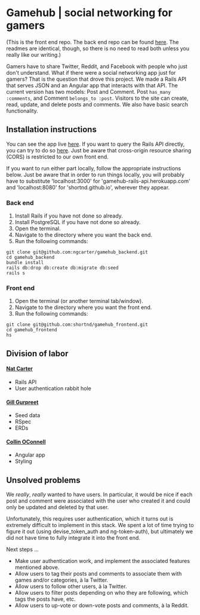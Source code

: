# Gamehub | social networking for gamers

(This is the front end repo. The back end repo can be found [here](https://github.com/ngcarter/gamehub_backend). The readmes are identical, though, so there is no need to read both unless you really like our writing.)

Gamers have to share Twitter, Reddit, and Facebook with people who just don't understand. What if there were a social networking app just for gamers? That is the question that drove this project. We made a Rails API that serves JSON and an Angular app that interacts with that API. The current version has two models: Post and Comment. Post `has_many :comments`, and Comment `belongs_to :post`. Visitors to the site can create, read, update, and delete posts and comments. We also have basic search functionality.

## Installation instructions

You can see the app live [here](https://shortnd.github.io/gamehub_frontend/). If you want to query the Rails API directly, you can try to do so [here](https://gamehub-rails-api.herokuapp.com/). Just be aware that cross-origin resource sharing (CORS) is restricted to our own front end.

If you want to run either part locally, follow the appropriate instructions below. Just be aware that in order to run things locally, you will probably have to substitute 'localhost:3000' for 'gamehub-rails-api.herokuapp.com' and 'localhost:8080' for 'shortnd.github.io', wherever they appear.

### Back end

1. Install Rails if you have not done so already.
2. Install PostgreSQL if you have not done so already.
3. Open the terminal.
4. Navigate to the directory where you want the back end.
5. Run the following commands:
```
git clone git@github.com:ngcarter/gamehub_backend.git
cd gamehub_backend
bundle install
rails db:drop db:create db:migrate db:seed
rails s
```

### Front end

1. Open the terminal (or another terminal tab/window).
2. Navigate to the directory where you want the front end.
3. Run the following commands:
```
git clone git@github.com:shortnd/gamehub_frontend.git
cd gamehub_frontend
hs
```

## Division of labor

#### [Nat Carter](https://github.com/ngcarter)
- Rails API
- User authentication rabbit hole

#### [Gill Gurpreet](https://github.com/585873)
- Seed data
- RSpec
- ERDs

#### [Collin OConnell](https://github.com/shortnd)
- Angular app
- Styling

## Unsolved problems

We _really_, _really_ wanted to have users. In particular, it would be nice if each post and comment were associated with the user who created it and could only be updated and deleted by that user.

Unfortunately, this requires user authentication, which it turns out is extremely difficult to implement in this stack. We spent a lot of time trying to figure it out (using devise_token_auth and ng-token-auth), but ultimately we did not have time to fully integrate it into the front end.

Next steps ...
- Make user authentication work, and implement the associated features mentioned above.
- Allow users to tag their posts and comments to associate them with games and/or categories, à la Twitter.
- Allow users to follow other users, à la Twitter.
- Allow users to filter posts depending on who they are following, which tags the posts have, etc.
- Allow users to up-vote or down-vote posts and comments, à la Reddit.
